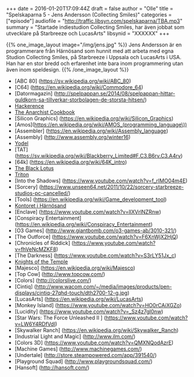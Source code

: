 +++
date = 2016-01-20T17:09:44Z
draft = false
author = "Olle"
title = "Spelskaparna 5 - Jens Andersson (Collecting Smiles)"
categories = ["episode"]
audiofile = "http://traffic.libsyn.com/spelskaparna/TBA.mp3"
summary = "Startade indiestudion Collecting Smiles, har även jobbat som utvecklare på Starbreeze och LucasArts"
libsynid = "XXXXXX"
+++

{{% one_image_layout image="/img/jens.jpg" %}}
Jens Andersson är en programmerare från Härnösand som hunnit med att arbeta med egna Studion Collecting Smiles, på Starbreeze i Uppsala och LucasArts i USA. Han har en stor bredd och erfarenhet inte bara inom programmering utan även inom speldesign. 
{{% /one_image_layout %}}

* [ABC 80] (https://sv.wikipedia.org/wiki/ABC_80)
* [C64] (https://en.wikipedia.org/wiki/Commodore_64)
* [Datormagazin] (http://spelpappan.se/2014/08/spelpappan-hittar-guldkorn-sa-tillverkar-storbolagen-de-storsta-hitsen/)
* [Hackerence](https://www.hackerence.com/)
* [The Anarchist Cookbook](https://en.wikipedia.org/wiki/The_Anarchist_Cookbook)
* [Silicon Graphics] (https://en.wikipedia.org/wiki/Silicon_Graphics)
* [Amos](https://en.wikipedia.org/wiki/AMOS_(programming_language\))
* [Assembler] (https://en.wikipedia.org/wiki/Assembly_language)
* [Assembly] (http://www.assembly.org/winter16)
* [Yodel](http://www.pouet.net/groups.php?which=380)
* [TAT] (https://sv.wikipedia.org/wiki/Blackberry_Limited#F.C3.B6rv.C3.A4rv)
* [64k] (https://en.wikipedia.org/wiki/64K_intro)
* [The Black Lotus](http://www.pouet.net/groups.php?which=1)
* [Triton](http://www.pouet.net/groups.php?which=161)
* [Into the Shadows] (https://www.youtube.com/watch?v=f_rIMO04m4E)
* [Sorcery] (https://www.unseen64.net/2011/10/22/sorcery-starbreeze-studios-pc-cancelled/)
* [Tools] (https://en.wikipedia.org/wiki/Game_development_tool)
* [Kontoret i Härnösand](https://www.youtube.com/watch?v=XXb_V1lSv7o)
* [Enclave] (https://www.youtube.com/watch?v=llXVrlNZRnw)
* [Conspiracy Entertainment] (https://en.wikipedia.org/wiki/Conspiracy_Entertainment)
* [O3 Games] (http://www.giantbomb.com/o3-games-ab/3010-321/)
* [The Outforce] (https://www.youtube.com/watch?v=F6XnWjX2HjQ)
* [Chronicles of Riddick] (https://www.youtube.com/watch?v=fhVeNcMZKF8)
* [The Darkness] (https://www.youtube.com/watch?v=S3rLY51Jx_c)
* [Knights of the Temple](https://en.wikipedia.org/wiki/Knights_of_the_Temple:_Infernal_Crusade)
* [Majesco] (https://en.wikipedia.org/wiki/Majesco)
* [Top Cow] (http://www.topcow.com/)
* [Colors] (http://colorslive.com/)
* [Cintiq] (http://www.wacom.com/~/media/images/products/pen-displays/cintiq-27qhd-touch/dth2700-12-g.jpg)
* [LucasArts] (https://en.wikipedia.org/wiki/LucasArts)
* [Monkey Island] (https://www.youtube.com/watch?v=HO0rCAiXGZo)
* [Lucidity] (https://www.youtube.com/watch?v=_Sz4z7gI0nw)
* [Star Wars: The Force Unleashed II ] (https://www.youtube.com/watch?v=LW6Y4RDfVdI)
* [Skywalker Ranch] (https://en.wikipedia.org/wiki/Skywalker_Ranch)
* [Industrial Light and Magic] (http://www.ilm.com/)
* [Colors 3D] (https://www.youtube.com/watch?v=QMXNQodAzrE)
* [Machine Games] (http://www.machinegames.com/)
* [Undertale] (http://store.steampowered.com/app/391540/)
* [Playground Squad] (http://www.playgroundsquad.com/)
* [Hansoft] (http://hansoft.com/)

